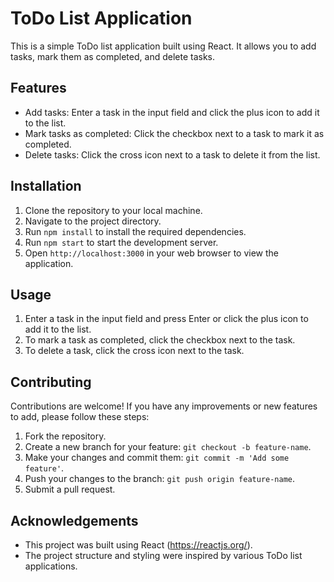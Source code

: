 # ToDo List Application

This is a simple ToDo list application built using React. It allows you to add tasks, mark them as completed, and delete tasks.

## Features

- Add tasks: Enter a task in the input field and click the plus icon to add it to the list.
- Mark tasks as completed: Click the checkbox next to a task to mark it as completed.
- Delete tasks: Click the cross icon next to a task to delete it from the list.

## Installation

1. Clone the repository to your local machine.
2. Navigate to the project directory.
3. Run `npm install` to install the required dependencies.
4. Run `npm start` to start the development server.
5. Open `http://localhost:3000` in your web browser to view the application.

## Usage

1. Enter a task in the input field and press Enter or click the plus icon to add it to the list.
2. To mark a task as completed, click the checkbox next to the task.
3. To delete a task, click the cross icon next to the task.

## Contributing

Contributions are welcome! If you have any improvements or new features to add, please follow these steps:

1. Fork the repository.
2. Create a new branch for your feature: `git checkout -b feature-name`.
3. Make your changes and commit them: `git commit -m 'Add some feature'`.
4. Push your changes to the branch: `git push origin feature-name`.
5. Submit a pull request.


## Acknowledgements

- This project was built using React (https://reactjs.org/).
- The project structure and styling were inspired by various ToDo list applications.

